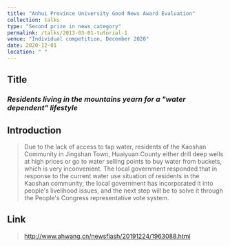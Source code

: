 ```yaml
---
title: "Anhui Province University Good News Award Evaluation"
collection: talks
type: "Second prize in news category"
permalink: /talks/2013-03-01-tutorial-1
venue: "Individual competition, December 2020"
date: 2020-12-01
location: " "
---
```

## Title
### *Residents living in the mountains yearn for a "water dependent" lifestyle*

## Introduction

> Due to the lack of access to tap water, residents of the Kaoshan Community in Jingshan Town, Huaiyuan County either drill deep wells at high prices or go to water selling points to buy water from buckets, which is very inconvenient. The local government responded that in response to the current water use situation of residents in the Kaoshan community, the local government has incorporated it into people's livelihood issues, and the next step will be to solve it through the People's Congress representative vote system.

## Link

> http://www.ahwang.cn/newsflash/20191224/1963088.html



